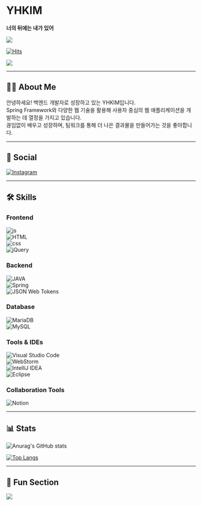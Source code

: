 # YHKIM  
**너의 뒤에는 내가 있어**

<img src="https://capsule-render.vercel.app/api?type=waving&color=BDBDC8&height=150&section=header&text=I%20have%20your%20back&fontSize=90" />

[![Hits](https://hits.seeyoufarm.com/api/count/incr/badge.svg?url=https%3A%2F%2Fgithub.com%2Fihaveyourback%2Fhit-counter&count_bg=%2379C83D&title_bg=%23555555&icon=actigraph.svg&icon_color=%23E7E7E7&title=hits&edge_flat=false)](https://hits.seeyoufarm.com)

<img src="http://mazandi.herokuapp.com/api?handle={handle}&theme=dark" />  

---

## 🙋‍♂️ About Me  
안녕하세요! 백엔드 개발자로 성장하고 있는 YHKIM입니다.  
Spring Framework와 다양한 웹 기술을 활용해 사용자 중심의 웹 애플리케이션을 개발하는 데 열정을 가지고 있습니다.  
끊임없이 배우고 성장하며, 팀워크를 통해 더 나은 결과물을 만들어가는 것을 좋아합니다.

---

## 📱 Social  
[![Instagram](https://img.shields.io/badge/Instagram-E4405F?style=for-the-badge&logo=instagram&logoColor=white)](https://www.instagram.com/lit_fave)

---

## 🛠️ Skills  

### **Frontend**  
![js](https://img.shields.io/badge/JavaScript-F7DF1E?style=for-the-badge&logo=JavaScript&logoColor=white)  
![HTML](https://img.shields.io/badge/HTML5-E34F26?style=for-the-badge&logo=html5&logoColor=white)  
![css](https://img.shields.io/badge/CSS-239120?&style=for-the-badge&logo=css3&logoColor=white)  
![jQuery](https://img.shields.io/badge/jQuery-0769AD?style=for-the-badge&logo=jquery&logoColor=white)  

### **Backend**  
![JAVA](https://img.shields.io/badge/Java-ED8B00?style=for-the-badge&logo=openjdk&logoColor=white)  
![Spring](https://img.shields.io/badge/Spring-6DB33F?style=for-the-badge&logo=spring&logoColor=white)  
![JSON Web Tokens](https://img.shields.io/badge/json%20web%20tokens-323330?style=for-the-badge&logo=json-web-tokens&logoColor=pink)  

### **Database**  
![MariaDB](https://img.shields.io/badge/MariaDB-003545?style=for-the-badge&logo=mariadb&logoColor=white)  
![MySQL](https://img.shields.io/badge/MySQL-005C84?style=for-the-badge&logo=mysql&logoColor=white)  

### **Tools & IDEs**  
![Visual Studio Code](https://img.shields.io/badge/Visual_Studio_Code-0078D4?style=for-the-badge&logo=visual%20studio%20code&logoColor=white)  
![WebStorm](https://img.shields.io/badge/WebStorm-000000?style=for-the-badge&logo=WebStorm&logoColor=white)  
![IntelliJ IDEA](https://img.shields.io/badge/IntelliJ_IDEA-000000.svg?style=for-the-badge&logo=intellij-idea&logoColor=white)  
![Eclipse](https://img.shields.io/badge/Eclipse-2C2255?style=for-the-badge&logo=eclipse&logoColor=white)  

### **Collaboration Tools**  
![Notion](https://img.shields.io/badge/Notion-%23000000.svg?style=for-the-badge&logo=notion&logoColor=white)

---

## 📊 Stats  

![Anurag's GitHub stats](https://github-readme-stats.vercel.app/api?username=ihaveyourback&hide=contribs,prs&show_icons=true&theme=graywhite)  

[![Top Langs](https://github-readme-stats.vercel.app/api/top-langs/?username=ihaveyourback)](https://github.com/anuraghazra/github-readme-stats)  

---

## 🌟 Fun Section  


<img src="https://capsule-render.vercel.app/api?type=waving&color=BDBDC8&height=150&section=footer&text=I%20have%20your%20back&fontSize=90" />
